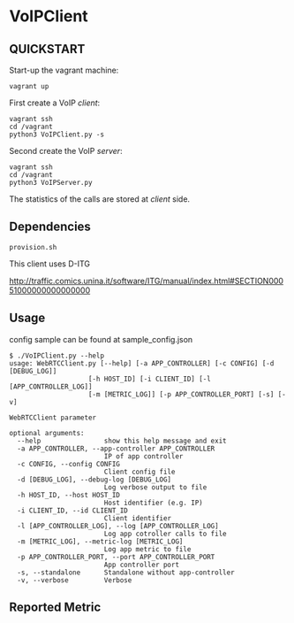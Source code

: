 # VoIPClient

## QUICKSTART

Start-up the vagrant machine:

```
vagrant up
```

First create a VoIP *client*:

```
vagrant ssh
cd /vagrant
python3 VoIPClient.py -s
```

Second create the VoIP *server*:

```
vagrant ssh
cd /vagrant
python3 VoIPServer.py
```

The statistics of the calls are stored at *client* side.

## Dependencies

```
provision.sh
```

This client uses D-ITG

http://traffic.comics.unina.it/software/ITG/manual/index.html#SECTION00051000000000000000

## Usage

config sample can be found at sample_config.json

```
$ ./VoIPClient.py --help
usage: WebRTCClient.py [--help] [-a APP_CONTROLLER] [-c CONFIG] [-d [DEBUG_LOG]]
                    [-h HOST_ID] [-i CLIENT_ID] [-l [APP_CONTROLLER_LOG]]
                    [-m [METRIC_LOG]] [-p APP_CONTROLLER_PORT] [-s] [-v]

WebRTCClient parameter

optional arguments:
  --help                show this help message and exit
  -a APP_CONTROLLER, --app-controller APP_CONTROLLER
                        IP of app controller
  -c CONFIG, --config CONFIG
                        Client config file
  -d [DEBUG_LOG], --debug-log [DEBUG_LOG]
                        Log verbose output to file
  -h HOST_ID, --host HOST_ID
                        Host identifier (e.g. IP)
  -i CLIENT_ID, --id CLIENT_ID
                        Client identifier
  -l [APP_CONTROLLER_LOG], --log [APP_CONTROLLER_LOG]
                        Log app cotroller calls to file
  -m [METRIC_LOG], --metric-log [METRIC_LOG]
                        Log app metric to file
  -p APP_CONTROLLER_PORT, --port APP_CONTROLLER_PORT
                        App controller port
  -s, --standalone      Standalone without app-controller
  -v, --verbose         Verbose
```

## Reported Metric


